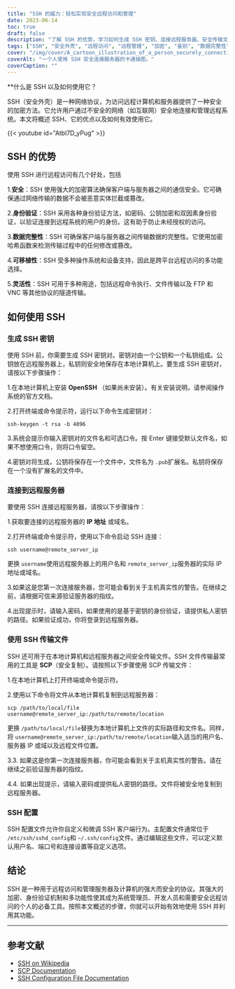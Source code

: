 ```yaml
---
title: "SSH 的威力：轻松实现安全远程访问和管理"
date: 2023-06-14
toc: true
draft: false
description: "了解 SSH 的优势，学习如何生成 SSH 密钥、连接远程服务器、安全传输文件以及自定义 SSH 配置。"
tags: ["SSH", "安全外壳", "远程访问", "远程管理", "加密", "鉴别", "数据完整性", "便携性", "文件传输", "SCP", "SSH 密钥", "SSH 配置", "网络协议", "远程命令执行", "OpenSSH", "双因素认证", "公钥加密", "IP 地址", "域名", "终端", "命令提示符", "安全", "系统管理员", "开发者", "多功能性", "认证方法", "哈希函数", "隧道挖掘", "自定义选项"]
cover: "/img/cover/A_cartoon_illustration_of_a_person_securely_connecting.png"
coverAlt: "一个人使用 SSH 安全连接服务器的卡通插图。"
coverCaption: ""
---
```


**什么是 SSH 以及如何使用它？

SSH（安全外壳）是一种网络协议，为访问远程计算机和服务器提供了一种安全的加密方法。它允许用户通过不安全的网络（如互联网）安全地连接和管理远程系统。本文将概述 SSH、它的优点以及如何有效使用它。

{{< youtube id="Atbl7D_yPug" >}}

## SSH 的优势

使用 SSH 进行远程访问有几个好处，包括

1.**安全**：SSH 使用强大的加密算法确保客户端与服务器之间的通信安全。它可确保通过网络传输的数据不会被恶意实体拦截或篡改。

2.**身份验证**：SSH 采用各种身份验证方法，如密码、公钥加密和双因素身份验证，以验证连接到远程系统的用户的身份。这有助于防止未经授权的访问。

3.**数据完整性**：SSH 可确保客户端与服务器之间传输数据的完整性。它使用加密哈希函数来检测传输过程中的任何修改或篡改。

4.**可移植性**：SSH 受多种操作系统和设备支持，因此是跨平台远程访问的多功能选择。

5.**灵活性**：SSH 可用于多种用途，包括远程命令执行、文件传输以及 FTP 和 VNC 等其他协议的隧道传输。

## 如何使用 SSH

### 生成 SSH 密钥

使用 SSH 前，你需要生成 SSH 密钥对。密钥对由一个公钥和一个私钥组成。公钥放在远程服务器上，私钥则安全地保存在本地计算机上。要生成 SSH 密钥对，请按以下步骤操作：

1.在本地计算机上安装 **OpenSSH** （如果尚未安装）。有关安装说明，请参阅操作系统的官方文档。

2.打开终端或命令提示符，运行以下命令生成密钥对：

```shell
ssh-keygen -t rsa -b 4096
```

3.系统会提示你输入密钥对的文件名和可选口令。按 Enter 键接受默认文件名，如果不想使用口令，则将口令留空。

4.密钥对将生成，公钥将保存在一个文件中，文件名为 `.pub`扩展名。私钥将保存在一个没有扩展名的文件中。

### 连接到远程服务器

要使用 SSH 连接远程服务器，请按以下步骤操作：

1.获取要连接的远程服务器的 **IP 地址** 或域名。

2.打开终端或命令提示符，使用以下命令启动 SSH 连接：

```shell
ssh username@remote_server_ip
```

更换 `username`使用远程服务器上的用户名和 `remote_server_ip`服务器的实际 IP 地址或域名。

3.如果这是您第一次连接服务器，您可能会看到关于主机真实性的警告。在继续之前，请根据可信来源验证服务器的指纹。

4.出现提示时，请输入密码，如果使用的是基于密钥的身份验证，请提供私人密钥的路径。如果验证成功，你将登录到远程服务器。

### 使用 SSH 传输文件

SSH 还可用于在本地计算机和远程服务器之间安全传输文件。SSH 文件传输最常用的工具是 **SCP**（安全复制）。请按照以下步骤使用 SCP 传输文件：

1.在本地计算机上打开终端或命令提示符。

2.使用以下命令将文件从本地计算机复制到远程服务器：

```shell
scp /path/to/local/file username@remote_server_ip:/path/to/remote/location
```


更换 `/path/to/local/file`替换为本地计算机上文件的实际路径和文件名。同样，将 `username@remote_server_ip:/path/to/remote/location`输入适当的用户名、服务器 IP 或域以及远程文件位置。

3.3. 如果这是你第一次连接服务器，你可能会看到关于主机真实性的警告。请在继续之前验证服务器的指纹。

4.4. 如果出现提示，请输入密码或提供私人密钥的路径。文件将被安全地复制到远程服务器。

### SSH 配置

SSH 配置文件允许你自定义和微调 SSH 客户端行为。主配置文件通常位于 `/etc/ssh/sshd_config`和 `~/.ssh/config`文件。通过编辑这些文件，可以定义默认用户名、端口号和连接设置等自定义选项。

## 结论

SSH 是一种用于远程访问和管理服务器及计算机的强大而安全的协议。其强大的加密、身份验证机制和多功能性使其成为系统管理员、开发人员和需要安全远程访问的个人的必备工具。按照本文概述的步骤，你就可以开始有效地使用 SSH 并利用其功能。

______

## 参考文献

- [SSH on Wikipedia](https://en.wikipedia.org/wiki/Secure_Shell)
- [SCP Documentation](https://man.openbsd.org/scp)
- [SSH Configuration File Documentation](https://man.openbsd.org/sshd_config)
